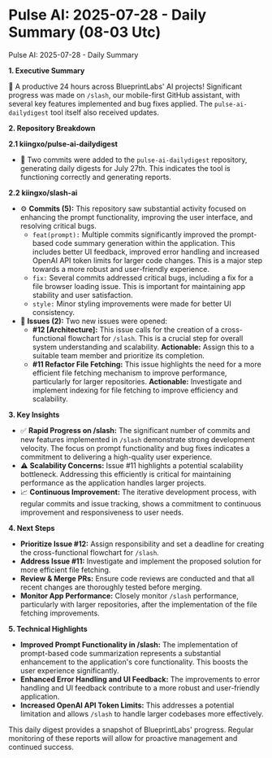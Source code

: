 # Pulse AI: 2025-07-28 - Daily Summary (08-03 Utc)

Pulse AI: 2025-07-28 - Daily Summary

**1. Executive Summary**

🚀  A productive 24 hours across BlueprintLabs' AI projects!  Significant progress was made on `/slash`, our mobile-first GitHub assistant, with several key features implemented and bug fixes applied.  The `pulse-ai-dailydigest` tool itself also received updates.

**2. Repository Breakdown**

**2.1 kiingxo/pulse-ai-dailydigest**

* 📅 Two commits were added to the `pulse-ai-dailydigest` repository, generating daily digests for July 27th. This indicates the tool is functioning correctly and generating reports.


**2.2 kiingxo/slash-ai**

* ⚙️ **Commits (5):**  This repository saw substantial activity focused on enhancing the prompt functionality, improving the user interface, and resolving critical bugs.
    *  `feat(prompt):`  Multiple commits significantly improved the prompt-based code summary generation within the application. This includes better UI feedback, improved error handling and increased OpenAI API token limits for larger code changes.  This is a major step towards a more robust and user-friendly experience.
    *  `fix:` Several commits addressed critical bugs, including a fix for a file browser loading issue.  This is important for maintaining app stability and user satisfaction.
    *  `style:` Minor styling improvements were made for better UI consistency.
* 📝 **Issues (2):** Two new issues were opened:
    *  **#12 [Architecture]:**  This issue calls for the creation of a cross-functional flowchart for `/slash`. This is a crucial step for overall system understanding and scalability.  **Actionable:** Assign this to a suitable team member and prioritize its completion.
    *  **#11 Refactor File Fetching:** This issue highlights the need for a more efficient file fetching mechanism to improve performance, particularly for larger repositories.  **Actionable:** Investigate and implement indexing for file fetching to improve efficiency and scalability.


**3. Key Insights**

* ✅ **Rapid Progress on /slash:**  The significant number of commits and new features implemented in `/slash` demonstrate strong development velocity.  The focus on prompt functionality and bug fixes indicates a commitment to delivering a high-quality user experience.
* ⚠️ **Scalability Concerns:** Issue #11 highlights a potential scalability bottleneck. Addressing this efficiently is critical for maintaining performance as the application handles larger projects.
* 📈 **Continuous Improvement:**  The iterative development process, with regular commits and issue tracking, shows a commitment to continuous improvement and responsiveness to user needs.


**4. Next Steps**

* **Prioritize Issue #12:**  Assign responsibility and set a deadline for creating the cross-functional flowchart for `/slash`.
* **Address Issue #11:** Investigate and implement the proposed solution for more efficient file fetching.
* **Review & Merge PRs:** Ensure code reviews are conducted and that all recent changes are thoroughly tested before merging.
* **Monitor App Performance:** Closely monitor `/slash` performance, particularly with larger repositories, after the implementation of the file fetching improvements.


**5. Technical Highlights**

* **Improved Prompt Functionality in /slash:** The implementation of prompt-based code summarization represents a substantial enhancement to the application's core functionality. This boosts the user experience significantly.
* **Enhanced Error Handling and UI Feedback:**  The improvements to error handling and UI feedback contribute to a more robust and user-friendly application.
* **Increased OpenAI API Token Limits:** This addresses a potential limitation and allows `/slash` to handle larger codebases more effectively.


This daily digest provides a snapshot of BlueprintLabs' progress.  Regular monitoring of these reports will allow for proactive management and continued success.
